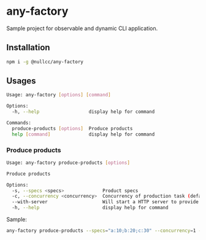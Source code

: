 # any-factory

Sample project for observable and dynamic CLI application.

## Installation

```bash
npm i -g @nullcc/any-factory
```

## Usages

```bash
Usage: any-factory [options] [command]

Options:
  -h, --help                  display help for command

Commands:
  produce-products [options]  Produce products
  help [command]              display help for command
```

### Produce products

```bash
Usage: any-factory produce-products [options]

Produce products

Options:
  -s, --specs <specs>              Product specs
  -c, --concurrency <concurrency>  Concurrency of production task (default: 1)
  --with-server                    Will start a HTTP server to provide a way to inspect some internal data if specified
  -h, --help                       display help for command
```

Sample:

```bash
any-factory produce-products --specs="a:10;b:20;c:30" --concurrency=1 --with-server
```
